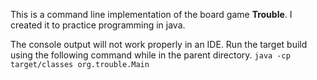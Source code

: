 This is a command line implementation of the board game **Trouble**. I created it to practice programming in java.

The console output will not work properly in an IDE. Run the target build using the following command while in the parent directory.
`java -cp target/classes org.trouble.Main`
